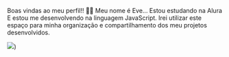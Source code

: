 Boas vindas ao meu perfil!! 💙💙 Meu nome é Eve... Estou estudando na Alura E estou me desenvolvendo na linguagem JavaScript. Irei utilizar este espaço para minha organização e compartilhamento dos meu projetos desenvolvidos.

![](https://tenor.com/nqqnezvVIwb.gif))
